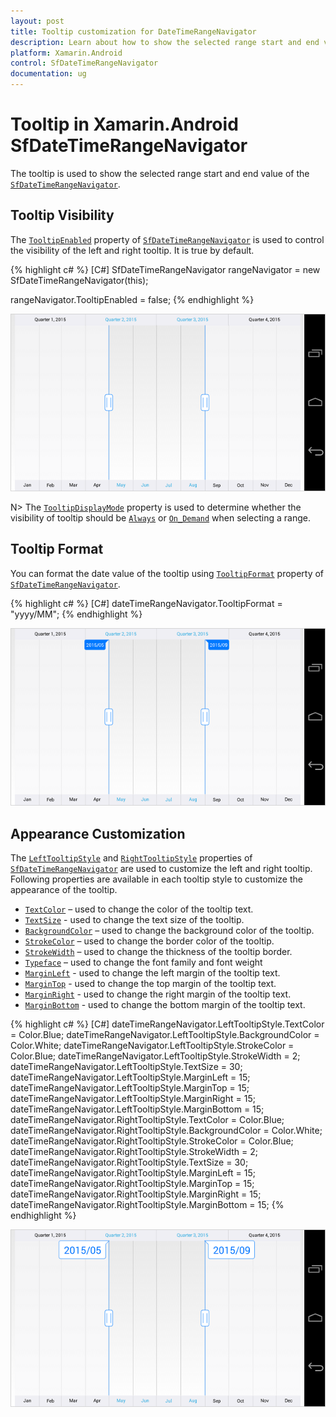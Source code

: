 ```yaml
---
layout: post
title: Tooltip customization for DateTimeRangeNavigator
description: Learn about how to show the selected range start and end value of the Xamarin.Android SfDateTimeRangeNavigator.
platform: Xamarin.Android
control: SfDateTimeRangeNavigator
documentation: ug
---
```


# Tooltip in Xamarin.Android SfDateTimeRangeNavigator

The tooltip is used to show the selected range start and end value of the [`SfDateTimeRangeNavigator`](https://help.syncfusion.com/cr/xamarin-android/Com.Syncfusion.Rangenavigator.SfDateTimeRangeNavigator.html).

## Tooltip Visibility

The [`TooltipEnabled`](https://help.syncfusion.com/cr/xamarin-android/Com.Syncfusion.Rangenavigator.SfDateTimeRangeNavigator.html#Com_Syncfusion_Rangenavigator_SfDateTimeRangeNavigator_TooltipEnabled) property of [`SfDateTimeRangeNavigator`](https://help.syncfusion.com/cr/xamarin-android/Com.Syncfusion.Rangenavigator.SfDateTimeRangeNavigator.html) is used to control the visibility of the left and right tooltip. It is true by default.

{% highlight c# %}
[C#]
SfDateTimeRangeNavigator rangeNavigator = new SfDateTimeRangeNavigator(this);

rangeNavigator.TooltipEnabled = false;
{% endhighlight %}

![Tooltip visibility in Xamarin.Android DateTimeRangeNavigator](tooltip_images/tooltip_img1.png)

N> The [`TooltipDisplayMode`](https://help.syncfusion.com/cr/xamarin-android/Com.Syncfusion.Rangenavigator.SfDateTimeRangeNavigator.html#Com_Syncfusion_Rangenavigator_SfDateTimeRangeNavigator_TooltipDisplayMode) property is used to determine whether the visibility of tooltip should be [`Always`](https://help.syncfusion.com/cr/xamarin-android/Com.Syncfusion.Rangenavigator.TooltipDisplayMode.html#Com_Syncfusion_Rangenavigator_TooltipDisplayMode_Always) or [`On_Demand`](https://help.syncfusion.com/cr/xamarin-android/Com.Syncfusion.Rangenavigator.TooltipDisplayMode.html#Com_Syncfusion_Rangenavigator_TooltipDisplayMode_On_Demand) when selecting a range.	

## Tooltip Format

You can format the date value of the tooltip using [`TooltipFormat`](https://help.syncfusion.com/cr/xamarin-android/Com.Syncfusion.Rangenavigator.SfDateTimeRangeNavigator.html#Com_Syncfusion_Rangenavigator_SfDateTimeRangeNavigator_TooltipFormat) property of [`SfDateTimeRangeNavigator`](https://help.syncfusion.com/cr/xamarin-android/Com.Syncfusion.Rangenavigator.SfDateTimeRangeNavigator.html).

{% highlight c# %}
[C#]
dateTimeRangeNavigator.TooltipFormat = "yyyy/MM";
{% endhighlight %}

![Format for tooltip in Xamarin.Android DateTimeRangeNavigator](tooltip_images/tooltip_img2.png)

## Appearance Customization

The [`LeftTooltipStyle`](https://help.syncfusion.com/cr/xamarin-android/Com.Syncfusion.Rangenavigator.SfDateTimeRangeNavigator.html#Com_Syncfusion_Rangenavigator_SfDateTimeRangeNavigator_LeftTooltipStyle) and [`RightTooltipStyle`](https://help.syncfusion.com/cr/xamarin-android/Com.Syncfusion.Rangenavigator.SfDateTimeRangeNavigator.html#Com_Syncfusion_Rangenavigator_SfDateTimeRangeNavigator_RightTooltipStyle) properties of [`SfDateTimeRangeNavigator`](https://help.syncfusion.com/cr/xamarin-android/Com.Syncfusion.Rangenavigator.SfDateTimeRangeNavigator.html) are used to customize the left and right tooltip. Following properties are available in each tooltip style to customize the appearance of the tooltip.

* [`TextColor`](https://help.syncfusion.com/cr/xamarin-android/Com.Syncfusion.Rangenavigator.TooltipStyle.html#Com_Syncfusion_Rangenavigator_TooltipStyle_TextColor) – used to change the color of the tooltip text.
* [`TextSize`](https://help.syncfusion.com/cr/xamarin-android/Com.Syncfusion.Rangenavigator.TooltipStyle.html#Com_Syncfusion_Rangenavigator_TooltipStyle_TextSize) - used to change the text size of the tooltip.
* [`BackgroundColor`](https://help.syncfusion.com/cr/xamarin-android/Com.Syncfusion.Rangenavigator.TooltipStyle.html#Com_Syncfusion_Rangenavigator_TooltipStyle_BackgroundColor) – used to change the background color of the tooltip.
* [`StrokeColor`](https://help.syncfusion.com/cr/xamarin-android/Com.Syncfusion.Rangenavigator.TooltipStyle.html#Com_Syncfusion_Rangenavigator_TooltipStyle_StrokeColor) – used to change the border color of the tooltip.
* [`StrokeWidth`](https://help.syncfusion.com/cr/xamarin-android/Com.Syncfusion.Rangenavigator.TooltipStyle.html#Com_Syncfusion_Rangenavigator_TooltipStyle_StrokeWidth) – used to change the thickness of the tooltip border.
* [`Typeface`](https://help.syncfusion.com/cr/xamarin-android/Com.Syncfusion.Rangenavigator.TooltipStyle.html#Com_Syncfusion_Rangenavigator_TooltipStyle_Typeface) – used to change the font family and font weight
* [`MarginLeft`](https://help.syncfusion.com/cr/xamarin-android/Com.Syncfusion.Rangenavigator.TooltipStyle.html#Com_Syncfusion_Rangenavigator_TooltipStyle_MarginLeft) - used to change the left margin of the tooltip text.
* [`MarginTop`](https://help.syncfusion.com/cr/xamarin-android/Com.Syncfusion.Rangenavigator.TooltipStyle.html#Com_Syncfusion_Rangenavigator_TooltipStyle_MarginTop) - used to change the top margin of the tooltip text.
* [`MarginRight`](https://help.syncfusion.com/cr/xamarin-android/Com.Syncfusion.Rangenavigator.TooltipStyle.html#Com_Syncfusion_Rangenavigator_TooltipStyle_MarginRight) - used to change the right margin of the tooltip text.
* [`MarginBottom`](https://help.syncfusion.com/cr/xamarin-android/Com.Syncfusion.Rangenavigator.TooltipStyle.html#Com_Syncfusion_Rangenavigator_TooltipStyle_MarginBottom) - used to change the bottom margin of the tooltip text.

{% highlight c# %}
[C#]
dateTimeRangeNavigator.LeftTooltipStyle.TextColor = Color.Blue;
dateTimeRangeNavigator.LeftTooltipStyle.BackgroundColor = Color.White;
dateTimeRangeNavigator.LeftTooltipStyle.StrokeColor = Color.Blue;
dateTimeRangeNavigator.LeftTooltipStyle.StrokeWidth = 2;
dateTimeRangeNavigator.LeftTooltipStyle.TextSize = 30;
dateTimeRangeNavigator.LeftTooltipStyle.MarginLeft = 15;
dateTimeRangeNavigator.LeftTooltipStyle.MarginTop = 15;
dateTimeRangeNavigator.LeftTooltipStyle.MarginRight = 15;
dateTimeRangeNavigator.LeftTooltipStyle.MarginBottom = 15;
dateTimeRangeNavigator.RightTooltipStyle.TextColor = Color.Blue;
dateTimeRangeNavigator.RightTooltipStyle.BackgroundColor = Color.White;
dateTimeRangeNavigator.RightTooltipStyle.StrokeColor = Color.Blue;
dateTimeRangeNavigator.RightTooltipStyle.StrokeWidth = 2;
dateTimeRangeNavigator.RightTooltipStyle.TextSize = 30;
dateTimeRangeNavigator.RightTooltipStyle.MarginLeft = 15;
dateTimeRangeNavigator.RightTooltipStyle.MarginTop = 15;
dateTimeRangeNavigator.RightTooltipStyle.MarginRight = 15;
dateTimeRangeNavigator.RightTooltipStyle.MarginBottom = 15;
{% endhighlight %}

![Customization of tooltip in Xamarin.Android DateTimeRangeNavigator](tooltip_images/tooltip_img3.png)



